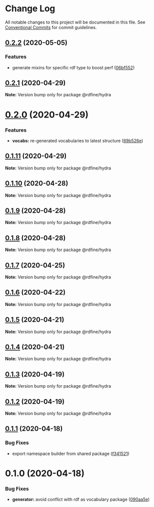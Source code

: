 # Change Log

All notable changes to this project will be documented in this file.
See [Conventional Commits](https://conventionalcommits.org) for commit guidelines.

## [0.2.2](https://github.com/tpluscode/rdfine/compare/@rdfine/hydra@0.2.1...@rdfine/hydra@0.2.2) (2020-05-05)


### Features

* generate mixins for specific rdf type to boost perf ([06bf552](https://github.com/tpluscode/rdfine/commit/06bf552f50f516a62f7c2bb05b9f17beb2159aee))





## [0.2.1](https://github.com/tpluscode/rdfine/compare/@rdfine/hydra@0.2.0...@rdfine/hydra@0.2.1) (2020-04-29)

**Note:** Version bump only for package @rdfine/hydra





# [0.2.0](https://github.com/tpluscode/rdfine/compare/@rdfine/hydra@0.1.11...@rdfine/hydra@0.2.0) (2020-04-29)


### Features

* **vocabs:** re-generated vocabularies to latest structure ([69b526e](https://github.com/tpluscode/rdfine/commit/69b526e69e7094ec7563f69525c60822ae1572b2))





## [0.1.11](https://github.com/tpluscode/rdfine/compare/@rdfine/hydra@0.1.10...@rdfine/hydra@0.1.11) (2020-04-29)

**Note:** Version bump only for package @rdfine/hydra





## [0.1.10](https://github.com/tpluscode/rdfine/compare/@rdfine/hydra@0.1.9...@rdfine/hydra@0.1.10) (2020-04-28)

**Note:** Version bump only for package @rdfine/hydra





## [0.1.9](https://github.com/tpluscode/rdfine/compare/@rdfine/hydra@0.1.8...@rdfine/hydra@0.1.9) (2020-04-28)

**Note:** Version bump only for package @rdfine/hydra





## [0.1.8](https://github.com/tpluscode/rdfine/compare/@rdfine/hydra@0.1.7...@rdfine/hydra@0.1.8) (2020-04-28)

**Note:** Version bump only for package @rdfine/hydra





## [0.1.7](https://github.com/tpluscode/rdfine/compare/@rdfine/hydra@0.1.6...@rdfine/hydra@0.1.7) (2020-04-25)

**Note:** Version bump only for package @rdfine/hydra





## [0.1.6](https://github.com/tpluscode/rdfine/compare/@rdfine/hydra@0.1.5...@rdfine/hydra@0.1.6) (2020-04-22)

**Note:** Version bump only for package @rdfine/hydra





## [0.1.5](https://github.com/tpluscode/rdfine/compare/@rdfine/hydra@0.1.4...@rdfine/hydra@0.1.5) (2020-04-21)

**Note:** Version bump only for package @rdfine/hydra





## [0.1.4](https://github.com/tpluscode/rdfine/compare/@rdfine/hydra@0.1.3...@rdfine/hydra@0.1.4) (2020-04-21)

**Note:** Version bump only for package @rdfine/hydra





## [0.1.3](https://github.com/tpluscode/rdfine/compare/@rdfine/hydra@0.1.2...@rdfine/hydra@0.1.3) (2020-04-19)

**Note:** Version bump only for package @rdfine/hydra





## [0.1.2](https://github.com/tpluscode/rdfine/compare/@rdfine/hydra@0.1.1...@rdfine/hydra@0.1.2) (2020-04-19)

**Note:** Version bump only for package @rdfine/hydra





## [0.1.1](https://github.com/tpluscode/rdfine/compare/@rdfine/hydra@0.1.0...@rdfine/hydra@0.1.1) (2020-04-18)


### Bug Fixes

* export namespace builder from shared package ([f341521](https://github.com/tpluscode/rdfine/commit/f341521543d2fda91ef6017633ba546bf88ebe0c))





# 0.1.0 (2020-04-18)


### Bug Fixes

* **generator:** avoid conflict with rdf as vocabulary package ([090aa5e](https://github.com/tpluscode/rdfine/commit/090aa5e3789bf9eac745ed2b609320f677ed32b0))
